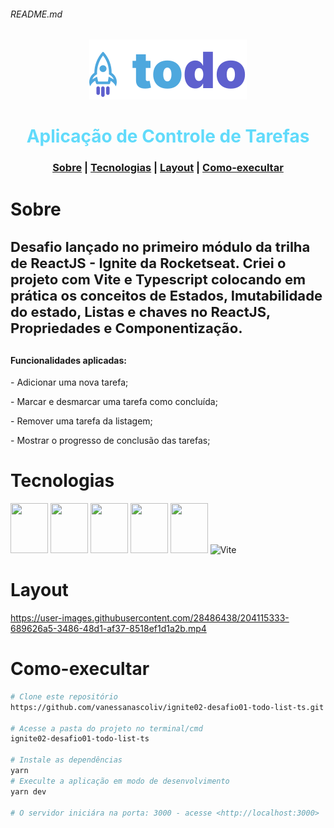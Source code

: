 
###### README.md
<div align="center">
<img src="./src/assets/logo.svg" alt="Logo"/></br>
</div>
<h1 align="center" style="font-weight:bold; color:#61DBFB">Aplicação de Controle de Tarefas</h1>

<h3 align="center">
  <a  href="#sobre">Sobre</a> |
  <a href="#tecnologias">Tecnologias</a> |
  <a href="#layout">Layout</a> |
  <a href="#como-execultar">Como-execultar</a> 
</h3>

# Sobre
<h4 style="font-size:22px">Desafio lançado no primeiro módulo da trilha de ReactJS - Ignite da Rocketseat. Criei o projeto com Vite e Typescript colocando em prática os conceitos de Estados, Imutabilidade do estado, Listas e chaves no ReactJS, Propriedades e Componentização.</h4> 
<h4> Funcionalidades aplicadas:</h4> 
<p>- Adicionar uma nova tarefa;</P>
<p>- Marcar e desmarcar uma tarefa como concluída;</P>
<p>- Remover uma tarefa da listagem;</P>
<p>- Mostrar o progresso de conclusão das tarefas;</P>



# Tecnologias
<div display="flex" >
 <img height="80" width="60"  src="https://cdn.jsdelivr.net/gh/devicons/devicon/icons/html5/html5-original-wordmark.svg" />
 <img height="80" width="60" src="https://cdn.jsdelivr.net/gh/devicons/devicon/icons/css3/css3-original-wordmark.svg" />
 <img height="80" width="60" src="https://cdn.jsdelivr.net/gh/devicons/devicon/icons/typescript/typescript-plain.svg" />
 <img height="80" width="60" src="https://cdn.jsdelivr.net/gh/devicons/devicon/icons/react/react-original-wordmark.svg"/>
 <img height="80" width="60" src="https://raw.githubusercontent.com/styled-components/brand/bde053200192814dcd55923b6e41884d18e51665/styled-components.svg"/>
 <img height="80" width="60" class="VPImage image-src" src="https://vitejs.dev/logo-with-shadow.png" alt="Vite" data-v-f1569406=""/>
 </div>


# Layout 
https://user-images.githubusercontent.com/28486438/204115333-689626a5-3486-48d1-af37-8518ef1d1a2b.mp4




# Como-execultar
```bash
# Clone este repositório
https://github.com/vanessanascoliv/ignite02-desafio01-todo-list-ts.git

# Acesse a pasta do projeto no terminal/cmd
ignite02-desafio01-todo-list-ts

# Instale as dependências
yarn
# Execulte a aplicação em modo de desenvolvimento
yarn dev

# O servidor iniciára na porta: 3000 - acesse <http://localhost:3000>

```


